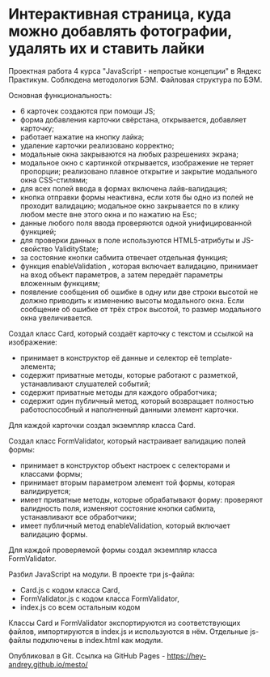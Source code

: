 # Интерактивная страница, куда можно добавлять фотографии, удалять их и ставить лайки

Проектная работа 4 курса "JavaScript - непростые концепции" в Яндекс Практикум.
Соблюдена методология БЭМ. Файловая структура по БЭМ.

Основная функциональность:
- 6 карточек создаются при помощи JS;
- форма добавления карточки свёрстана, открывается, добавляет карточку;
- работает нажатие на кнопку лайка;
- удаление карточки реализовано корректно;
- модальные окна закрываются на любых разрешениях экрана;
- модальное окно с картинкой открывается, изображение не теряет пропорции; реализовано плавное открытие и закрытие модального окна CSS-стилями;
- для всех полей ввода в формах включена лайв-валидация;
- кнопка отправки формы неактивна, если хотя бы одно из полей не проходит валидацию; модальное окно закрывается по в клику любом месте вне этого окна и по нажатию на Esc;
- данные любого поля ввода проверяются одной унифицированной функцией;
- для проверки данных в поле используются HTML5-атрибуты и JS-свойство ValidityState;
- за состояние кнопки сабмита отвечает отдельная функция;
- функция enableValidation , которая включает валидацию, принимает на вход объект параметров, а затем передаёт параметры вложенным функциям;
- появление сообщения об ошибке в одну или две строки высотой не должно приводить к изменению высоты модального окна. Если сообщение об ошибке от трёх строк высотой, то размер модального окна увеличивается.

Создал класс Card, который создаёт карточку с текстом и ссылкой на изображение:
- принимает в конструктор её данные и селектор её template-элемента;
- содержит приватные методы, которые работают с разметкой, устанавливают слушателей событий;
- содержит приватные методы для каждого обработчика;
- содержит один публичный метод, который возвращает полностью работоспособный и наполненный данными элемент карточки.

Для каждой карточки создал экземпляр класса Card.

Создал класс FormValidator, который настраивает валидацию полей формы:
- принимает в конструктор объект настроек с селекторами и классами формы;
- принимает вторым параметром элемент той формы, которая валидируется;
- имеет приватные методы, которые обрабатывают форму: проверяют валидность поля, изменяют состояние кнопки сабмита, устанавливают все обработчики;
- имеет публичный метод enableValidation, который включает валидацию формы.

Для каждой проверяемой формы создал экземпляр класса FormValidator.

Разбил JavaScript на модули. В проекте три js-файла:
- Card.js с кодом класса Card,
- FormValidator.js с кодом класса FormValidator,
- index.js со всем остальным кодом

Классы Card и FormValidator экспортируются из соответствующих файлов, импортируются в index.js и используются в нём.
Отдельные js-файлы подключены в index.html как модули.

Опубликовал в Git.
Ссылка на GitHub Pages - https://hey-andrey.github.io/mesto/
